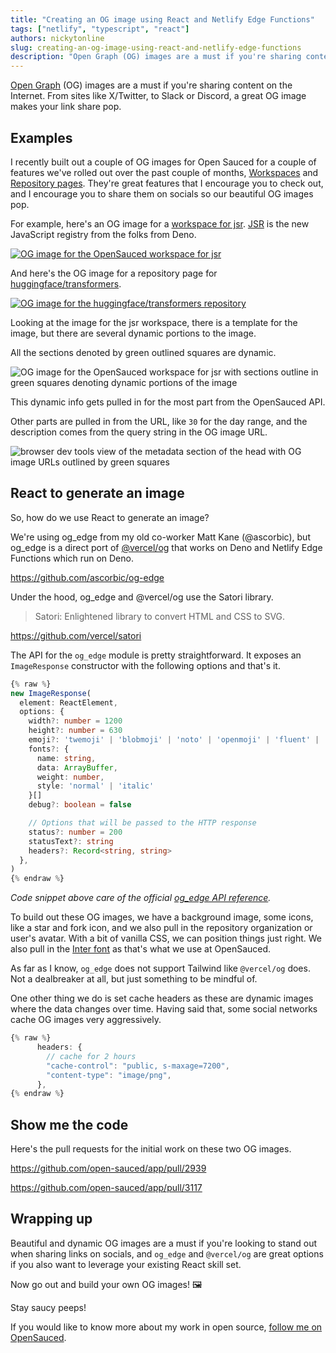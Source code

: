 ```yaml
---
title: "Creating an OG image using React and Netlify Edge Functions"
tags: ["netlify", "typescript", "react"]
authors: nickytonline
slug: creating-an-og-image-using-react-and-netlify-edge-functions
description: "Open Graph (OG) images are a must if you're sharing content on the Internet. From sites like..."
---
```


[Open Graph](https://ogp.me/) (OG) images are a must if you're sharing content on the Internet. From sites like X/Twitter, to Slack or Discord, a great OG image makes your link share pop.

## Examples

I recently built out a couple of OG images for Open Sauced for a couple of features we've rolled out over the past couple of months, [Workspaces](https://docs.opensauced.pizza/features/workspaces/) and [Repository pages](https://docs.opensauced.pizza/features/repo-pages/). They're great features that I encourage you to check out, and I encourage you to share them on socials so our beautiful OG images pop.

For example, here's an OG image for a [workspace for jsr](https://app.opensauced.pizza/workspaces/760ea8ea-ebd3-4f9a-91ab-780384e3c102). [JSR](https://jsr.io) is the new JavaScript registry from the folks from Deno.

[![OG image for the OpenSauced workspace for jsr](https://dev-to-uploads.s3.amazonaws.com/uploads/articles/n9v3aq0eu0lsoxni8b3z.png)](https://app.opensauced.pizza/workspaces/760ea8ea-ebd3-4f9a-91ab-780384e3c102)

And here's the OG image for a repository page for [huggingface/transformers](https://app.opensauced.pizza/s/huggingface/transformers).

[![OG image for the huggingface/transformers repository](https://dev-to-uploads.s3.amazonaws.com/uploads/articles/7wrvyq2qqjwefpeklraf.png)](https://app.opensauced.pizza/s/huggingface/transformers)

Looking at the image for the jsr workspace, there is a template for the image, but there are several dynamic portions to the image.

All the sections denoted by green outlined squares are dynamic.

![OG image for the OpenSauced workspace for jsr with sections outline in green squares denoting dynamic portions of the image](https://dev-to-uploads.s3.amazonaws.com/uploads/articles/32npdvf35s50hjl9r9iv.png)

This dynamic info gets pulled in for the most part from the OpenSauced API.

Other parts are pulled in from the URL, like `30` for the day range, and the description comes from the query string in the OG image URL.

![browser dev tools view of the metadata section of the head with OG image URLs outlined by green squares](https://dev-to-uploads.s3.amazonaws.com/uploads/articles/f059m9we4gkmb8ixx39v.png)

## React to generate an image

So, how do we use React to generate an image?

We're using og_edge from my old co-worker Matt Kane (@ascorbic), but og_edge is a direct port of [@vercel/og](https://vercel.com/blog/introducing-vercel-og-image-generation-fast-dynamic-social-card-images) that works on Deno and Netlify Edge Functions which run on Deno.

<a href="https://github.com/ascorbic/og-edge">https://github.com/ascorbic/og-edge</a>

Under the hood, og_edge and @vercel/og use the Satori library.

> Satori: Enlightened library to convert HTML and CSS to SVG.

<a href="https://github.com/vercel/satori">https://github.com/vercel/satori</a>

The API for the `og_edge` module is pretty straightforward. It exposes an `ImageResponse` constructor with the following options and that's it.

```typescript
{% raw %}
new ImageResponse(
  element: ReactElement,
  options: {
    width?: number = 1200
    height?: number = 630
    emoji?: 'twemoji' | 'blobmoji' | 'noto' | 'openmoji' | 'fluent' | 'fluentFlat' = 'twemoji',
    fonts?: {
      name: string,
      data: ArrayBuffer,
      weight: number,
      style: 'normal' | 'italic'
    }[]
    debug?: boolean = false

    // Options that will be passed to the HTTP response
    status?: number = 200
    statusText?: string
    headers?: Record<string, string>
  },
)
{% endraw %}
```

_Code snippet above care of the official [og_edge API reference](https://github.com/ascorbic/og-edge#api-reference)._

To build out these OG images, we have a background image, some icons, like a star and fork icon, and we also pull in the repository organization or user's avatar. With a bit of vanilla CSS, we can position things just right. We also pull in the [Inter font](https://fonts.google.com/specimen/Inter) as that's what we use at OpenSauced.

As far as I know, `og_edge` does not support Tailwind like `@vercel/og` does. Not a dealbreaker at all, but just something to be mindful of.

One other thing we do is set cache headers as these are dynamic images where the data changes over time. Having said that, some social networks cache OG images very aggressively.

```typescript
{% raw %}
      headers: {
        // cache for 2 hours
        "cache-control": "public, s-maxage=7200",
        "content-type": "image/png",
      },
{% endraw %}
```

## Show me the code

Here's the pull requests for the initial work on these two OG images.

<a href="https://github.com/open-sauced/app/pull/2939">https://github.com/open-sauced/app/pull/2939</a>

<a href="https://github.com/open-sauced/app/pull/3117">https://github.com/open-sauced/app/pull/3117</a>

## Wrapping up

Beautiful and dynamic OG images are a must if you're looking to stand out when sharing links on socials, and `og_edge` and `@vercel/og` are great options if you also want to leverage your existing React skill set.

Now go out and build your own OG images! 🖼️

Stay saucy peeps!

If you would like to know more about my work in open source, [follow me on OpenSauced](https://oss.fyi/nickytonline).
